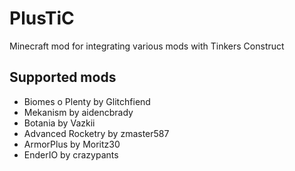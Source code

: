 # PlusTiC
Minecraft mod for integrating various mods with Tinkers Construct
## Supported mods
- Biomes o Plenty by Glitchfiend
- Mekanism by aidencbrady
- Botania by Vazkii
- Advanced Rocketry by zmaster587
- ArmorPlus by Moritz30
- EnderIO by crazypants